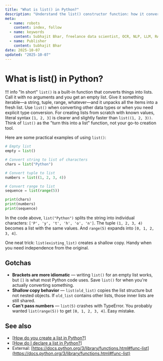 ```yaml
---
title: "What is list() in Python?"
description: "Understand the list() constructor function: how it converts iterables to lists and when to use it versus literal syntax."
meta:
  - name: robots
    content: index, follow
  - name: keywords
    content: Subhajit Bhar, freelance data scientist, OCR, NLP, LLM, RAG, knowledge base, python, lists, functions
  - name: Publisher
    content: Subhajit Bhar
date: 2025-10-07
updated: "2025-10-07"
---
```


# What is list() in Python?

<!-- more -->

!!! info "In short"
    `list()` is a built-in function that converts things into lists. Call it with no arguments and you get an empty list. Give it something iterable—a string, tuple, range, whatever—and it unpacks all the items into a fresh list. Use `list()` when converting other data types or when you need explicit type conversion. For creating lists from scratch with known values, literal syntax `[1, 2, 3]` is clearer and slightly faster than `list((1, 2, 3))`. Think of `list()` as the "turn this into a list" function, not your go-to creation tool.

Here are some practical examples of using `list()`:

```python
# Empty list
empty = list()

# Convert string to list of characters
chars = list("Python")

# Convert tuple to list
numbers = list((1, 2, 3, 4))

# Convert range to list
sequence = list(range(5))

print(chars)
print(numbers)
print(sequence)
```

In the code above, `list("Python")` splits the string into individual characters: `['P', 'y', 't', 'h', 'o', 'n']`. The tuple `(1, 2, 3, 4)` becomes a list with the same values. And `range(5)` expands into `[0, 1, 2, 3, 4]`.

One neat trick: `list(existing_list)` creates a shallow copy. Handy when you need independence from the original.

## Gotchas

* **Brackets are more idiomatic** — writing `list()` for an empty list works, but `[]` is what most Python code uses. Save `list()` for when you're actually converting something.
* **Shallow copy behavior** — `list(old_list)` copies the list structure but not nested objects. If `old_list` contains other lists, those inner lists are still shared.
* **Can't pass numbers** — `list(5)` crashes with TypeError. You probably wanted `list(range(5))` to get `[0, 1, 2, 3, 4]`. Easy mistake.

## See also

* [[How do you create a list in Python?]](./how-to-create-list-in-python.md)
* [[How do I declare a list in Python?]](./how-to-declare-list-in-python.md)
* External: [https://docs.python.org/3/library/functions.html#func-list](https://docs.python.org/3/library/functions.html#func-list)

<script type="application/ld+json">
{
  "@context": "https://schema.org",
  "@type": "FAQPage",
  "mainEntity": [{
    "@type": "Question",
    "name": "What is list() in Python?",
    "acceptedAnswer": {
      "@type": "Answer",
      "text": "list() is a built-in function that converts things into lists. Call it with no arguments and you get an empty list. Give it something iterable—a string, tuple, range, whatever—and it unpacks all the items into a fresh list. Use list() when converting other data types or when you need explicit type conversion. For creating lists from scratch with known values, literal syntax [1, 2, 3] is clearer and slightly faster than list((1, 2, 3)). Think of list() as the turn this into a list function, not your go-to creation tool."
    }
  }]
}
</script>
